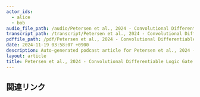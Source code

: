 ```yaml
---
actor_ids:
  - alice
  - bob
audio_file_path: /audio/Petersen et al., 2024 - Convolutional Differentiable Logic Gate Networks_JP.wav.wav
transcript_path: /transcript/Petersen et al., 2024 - Convolutional Differentiable Logic Gate Networks_JP.wav.txt
pdffile_path: /pdf/Petersen et al., 2024 - Convolutional Differentiable Logic Gate Networks_JP.pdf.pdf
date: 2024-11-19 03:58:07 +0900
description: Auto-generated podcast article for Petersen et al., 2024 - Convolutional Differentiable Logic Gate Networks_JP.wav.
layout: article
title: Petersen et al., 2024 - Convolutional Differentiable Logic Gate Networks_JP.wav
---
```


## 関連リンク
